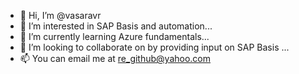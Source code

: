 - 👋 Hi, I’m @vasaravr
- 👀 I’m interested in SAP Basis and automation...
- 🌱 I’m currently learning Azure fundamentals...
- 💞️ I’m looking to collaborate on by providing input on SAP Basis ...
- 📫 You can email me at re_github@yahoo.com

<!---
vasaravr/vasaravr is a ✨ special ✨ repository because its `README.md` (this file) appears on your GitHub profile.
You can click the Preview link to take a look at your changes.
--->
